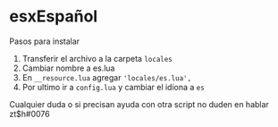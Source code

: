 # esxEspañol

Pasos para instalar

1) Transferir el archivo a la carpeta `locales`
2) Cambiar nombre a es.lua
3) En `__resource.lua` agregar `'locales/es.lua',`
4) Por ultimo ir a `config.lua` y cambiar el idiona a `es`

Cualquier duda o si precisan ayuda con otra script no duden en hablar zt$h#0076
